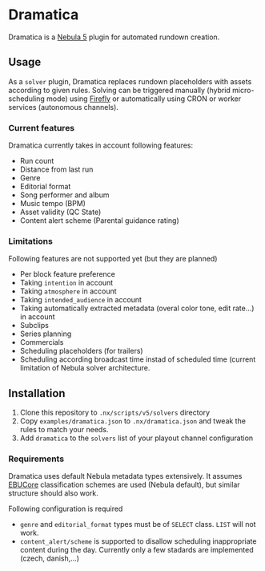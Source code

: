 # Dramatica

Dramatica is a [Nebula 5](https://github.com/nebulabroadcast/nebula) plugin for automated rundown creation.

Usage
-----

As a `solver` plugin, Dramatica replaces rundown placeholders with assets according to
given rules.
Solving can be triggered manually (hybrid micro-scheduling mode) using [Firefly](https://github.com/nebulabroadcast/firefly)
or automatically using CRON or worker services (autonomous channels).


### Current features

Dramatica currently takes in account following features:

 - Run count
 - Distance from last run
 - Genre
 - Editorial format
 - Song performer and album
 - Music tempo (BPM)
 - Asset validity (QC State)
 - Content alert scheme (Parental guidance rating)

### Limitations

Following features are not supported yet (but they are planned)

 - Per block feature preference
 - Taking `intention` in account
 - Taking `atmosphere` in account
 - Taking `intended_audience` in account
 - Taking automatically extracted metadata (overal color tone, edit rate...) in account
 - Subclips
 - Series planning
 - Commercials
 - Scheduling placeholders (for trailers)
 - Scheduling according broadcast time instad of scheduled time
   (current limitation of Nebula solver architecture.

Installation
------------

1. Clone this repository to `.nx/scripts/v5/solvers` directory
2. Copy `examples/dramatica.json` to `.nx/dramatica.json` and tweak the rules to match your needs.
3. Add `dramatica` to the `solvers` list of your playout channel configuration

### Requirements

Dramatica uses default Nebula metadata types extensively.
It assumes [EBUCore](https://tech.ebu.ch/MetadataEbuCore) classification schemes are used (Nebula default),
but similar structure should also work.

Following configuration is required

 - `genre` and `editorial_format` types must be of `SELECT` class. `LIST` will not work.
 - `content_alert/scheme` is supported to disallow scheduling inappropriate content
    during the day. Currently only a few stadards are implemented (czech, danish,...)
